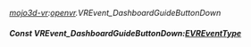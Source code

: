_[mojo3d-vr](../../modules/mojo3d-vr/mojo3d-vr-module.md):[openvr](openvr:).VREvent\_DashboardGuideButtonDown_
##### Const VREvent\_DashboardGuideButtonDown:[EVREventType](../../modules/mojo3d-vr/openvr-evreventtype.md)
